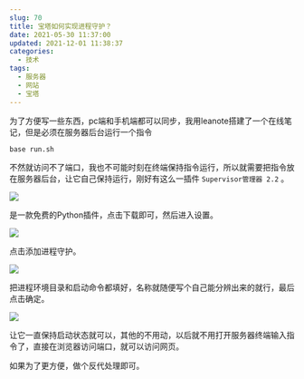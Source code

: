 ```yaml
---
slug: 70
title: 宝塔如何实现进程守护？
date: 2021-05-30 11:37:00
updated: 2021-12-01 11:38:37
categories: 
  - 技术
tags: 
  - 服务器
  - 网站
  - 宝塔
---
```





为了方便写一些东西，pc端和手机端都可以同步，我用leanote搭建了一个在线笔记，但是必须在服务器后台运行一个指令

```shell
base run.sh
```

不然就访问不了端口，我也不可能时刻在终端保持指令运行，所以就需要把指令放在服务器后台，让它自己保持运行，刚好有这么一插件 `Supervisor管理器 2.2` 。

![](https://imgurl.zburu.com/images/2021/05/30/9f90c600cafa89430a3ee9c0d5b072e1.png)

是一款免费的Python插件，点击下载即可，然后进入设置。

![](https://imgurl.zburu.com/images/2021/05/30/0f9c8f2dec3697485a282efa94452184.png)

点击添加进程守护。

![](https://imgurl.zburu.com/images/2021/05/30/343421d2826ad64d94fd5660ebb0bbe1.png)

把进程环境目录和启动命令都填好，名称就随便写个自己能分辨出来的就行，最后点击确定。

![](https://imgurl.zburu.com/images/2021/05/30/03d6e938f29023b5b16032b73143b4fa.png)

让它一直保持启动状态就可以，其他的不用动，以后就不用打开服务器终端输入指令了，直接在浏览器访问端口，就可以访问网页。

如果为了更方便，做个反代处理即可。
